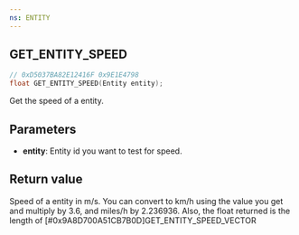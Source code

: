 ```yaml
---
ns: ENTITY
---
```

## GET_ENTITY_SPEED

```c
// 0xD5037BA82E12416F 0x9E1E4798
float GET_ENTITY_SPEED(Entity entity);
```

Get the speed of a entity.

## Parameters
* **entity**: Entity id you want to test for speed.

## Return value
Speed of a entity in m/s. You can convert to km/h using the value you get and multiply by 3.6, and miles/h by 2.236936.
Also, the float returned is the length of [#0x9A8D700A51CB7B0D]GET_ENTITY_SPEED_VECTOR
